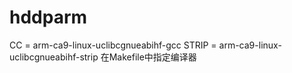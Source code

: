 # hddparm
CC = arm-ca9-linux-uclibcgnueabihf-gcc
STRIP = arm-ca9-linux-uclibcgnueabihf-strip
在Makefile中指定编译器